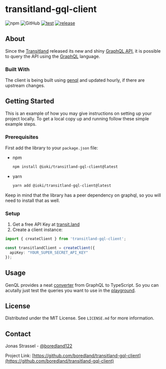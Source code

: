 # transitland-gql-client

![npm](https://img.shields.io/npm/dm/transitland-gql-client)
![GitHub](https://img.shields.io/github/license/boredland/transitland-gql-client)
[![test](https://github.com/boredland/transitland-gql-client/actions/workflows/test.yaml/badge.svg)](https://github.com/boredland/transitland-gql-client/actions/workflows/test.yaml)
[![release](https://github.com/boredland/transitland-gql-client/actions/workflows/release.yaml/badge.svg)](https://github.com/boredland/transitland-gql-client/actions/workflows/release.yaml)

## About

Since the [Transitland](https://transitland.org/) released its new and shiny [GraphQL API](https://www.transit.land/documentation/graphql-api/), it is possible to query the API using the [GraphQL](https://graphql.org/) language.

### Built With

The client is being built using [genql](https://genql.vercel.app/) and updated hourly, if there are upstream changes.

## Getting Started

This is an example of how you may give instructions on setting up your project locally.
To get a local copy up and running follow these simple example steps.

### Prerequisites

First add the library to your `package.json` file:

* npm

  ```sh
  npm install @ioki/transitland-gql-client@latest
  ```

* yarn

  ```sh
  yarn add @ioki/transitland-gql-client@latest
  ```

Keep in mind that the library has a peer dependency on graphql, so you will need to install that as well.

### Setup

1. Get a free API Key at [transit.land](https://www.transit.land/documentation/index#sign-up)
2. Create a client instance:

```ts
import { createClient } from 'transitland-gql-client';

const transitlandClient = createClient({
  apiKey: "YOUR_SUPER_SECRET_API_KEY"
});
```

## Usage

GenQL provides a neat [converter](https://genql.vercel.app/converter) from GraphQL to TypeScript. So you can acutally just test the queries you want to use in the [playground](https://www.transit.land/documentation/api/graphql-console).

## License

Distributed under the MIT License. See `LICENSE.md` for more information.

## Contact

Jonas Strassel - [@boredland122](https://twitter.com/boredland122)

Project Link: [https://github.com/boredland/transitland-gql-client](https://github.com/boredland/transitland-gql-client)
